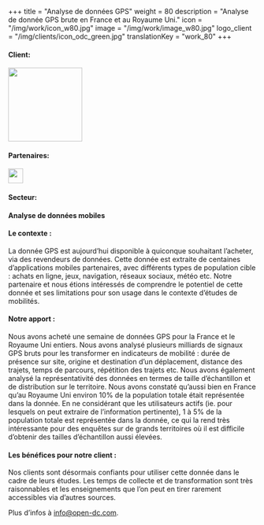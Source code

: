 +++
title = "Analyse de données GPS"
weight = 80
description = "Analyse de donnée GPS brute en France et au Royaume Uni."
icon = "/img/work/icon_w80.jpg"
image = "/img/work/image_w80.jpg"
logo_client = "/img/clients/icon_odc_green.jpg"
translationKey = "work_80"
+++

<!-- Client -->
<div class="row">
	<div class="col-sm-3"><h4>Client:</h4></div>
	<div class="col-sm-3"><a href = "https://www.open-dc.com" target="_blank"> <img src="/img/clients/icon_odc_green.svg" width="150px"/></a></div>	
</div>	

<!-- Partner -->
<div class="row">
	<div class="col-sm-3"><h4>Partenaires:</h4></div>
	<div class="col-sm-3"><a href = "https://www.pangandchiu.com/home" target="_blank"> <img src="/img/clients/icon_pang_and_chiu.svg" height="30px"/></a></div>	
</div>	

<!-- Sector -->
<div class="row">
	<div class="col-sm-3"><h4>Secteur:</h4></div>
	<div class="col-sm-3"> <h4>Analyse de données mobiles</h4></div>
	<div class="col-sm-3"></div>
</div>	

<h4>Le contexte :</h4> 
<p>

La donnée GPS est aujourd’hui disponible à quiconque souhaitant l’acheter, via des revendeurs de données. Cette donnée est extraite de centaines d’applications mobiles partenaires, avec différents types de population cible : achats en ligne, jeux, navigation, réseaux sociaux, météo etc.
Notre partenaire et nous étions intéressés de comprendre le potentiel de cette donnée et ses limitations pour son usage dans le contexte d’études de mobilités.

</p>

<h4>Notre apport :</h4>
<p>

Nous avons acheté une semaine de données GPS pour la France et le Royaume Uni entiers. Nous avons analysé plusieurs milliards de signaux GPS bruts pour les transformer en indicateurs de mobilité : durée de présence sur site, origine et destination d’un déplacement, distance des trajets, temps de parcours, répétition des trajets etc.
Nous avons également analysé la représentativité des données en termes de taille d’échantillon et de distribution sur le territoire. Nous avons constaté qu’aussi bien en France qu’au Royaume Uni environ 10% de la population totale était représentée dans la donnée. En ne considérant que les utilisateurs actifs (ie. pour lesquels on peut extraire de l’information pertinente), 1 à 5% de la population totale est représentée dans la donnée, ce qui la rend très intéressante pour des enquêtes sur de grands territoires où il est difficile d’obtenir des tailles d’échantillon aussi élevées.

</p>

<h4>Les bénéfices pour notre client :</h4>
<p>

Nos clients sont désormais confiants pour utiliser cette donnée dans le cadre de leurs études. Les temps de collecte et de transformation sont très raisonnables et les enseignements que l’on peut en tirer rarement accessibles via d’autres sources.

Plus d’infos à <a href="info@open-dc.com" target="_blank" >info@open-dc.com</a>.

</p>
